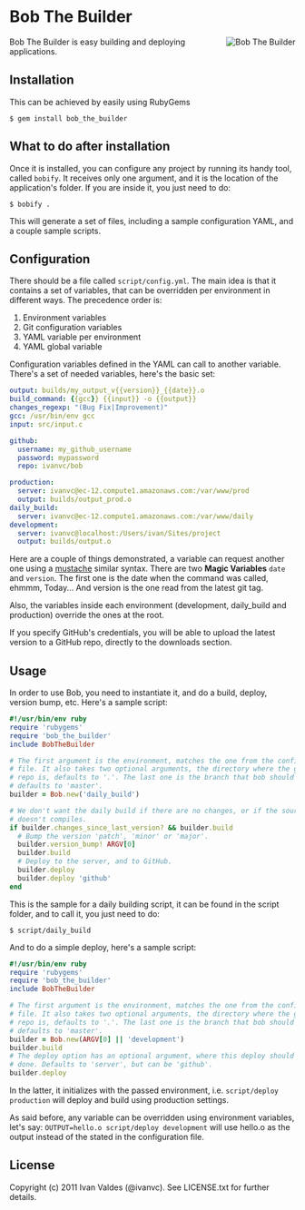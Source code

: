 # Bob The Builder

<p><img src="http://i.imgur.com/C7GBG.jpg" alt="Bob The Builder" title="Bob The Builder" align="right" style="padding-left: 10px"></p>

Bob The Builder is easy building and deploying applications.

## Installation

This can be achieved by easily using RubyGems

    $ gem install bob_the_builder

## What to do after installation

Once it is installed, you can configure any project by running its handy tool, called ```bobify```. It receives only one argument, and it is the location of the application's folder. If you are inside it, you just need to do:

    $ bobify .

This will generate a set of files, including a sample configuration YAML, and a couple sample scripts.

## Configuration

There should be a file called ```script/config.yml```. The main idea is that it contains a set of variables, that can be overridden per environment in different ways. The precedence order is:

1. Environment variables
2. Git configuration variables
3. YAML variable per environment
4. YAML global variable

Configuration variables defined in the YAML can call to another variable. There's a set of needed variables, here's the basic set:

```yaml
output: builds/my_output_v{{version}}_{{date}}.o
build_command: {{gcc}} {{input}} -o {{output}}
changes_regexp: "(Bug Fix|Improvement)"
gcc: /usr/bin/env gcc
input: src/input.c

github:
  username: my_github_username
  password: mypassword
  repo: ivanvc/bob

production:
  server: ivanvc@ec-12.compute1.amazonaws.com:/var/www/prod
  output: builds/output_prod.o
daily_build:
  server: ivanvc@ec-12.compute1.amazonaws.com:/var/www/daily
development:
  server: ivanvc@localhost:/Users/ivan/Sites/project
  output: builds/output.o
```

Here are a couple of things demonstrated, a variable can request another one using a [mustache](http://mustache.github.com/) similar syntax. There are two **Magic Variables** ```date``` and ```version```. The first one is the date when the command was called, ehmmm, Today... And version is the one read from the latest git tag.

Also, the variables inside each environment (development, daily_build and production) override the ones at the root.

If you specify GitHub's credentials, you will be able to upload the latest version to a GitHub repo, directly to the downloads section.

## Usage

In order to use Bob, you need to instantiate it, and do a build, deploy, version bump, etc. Here's a sample script:

```ruby
#!/usr/bin/env ruby
require 'rubygems'
require 'bob_the_builder'
include BobTheBuilder

# The first argument is the environment, matches the one from the config
# file. It also takes two optional arguments, the directory where the git
# repo is, defaults to '.'. The last one is the branch that bob should use
# defaults to 'master'.
builder = Bob.new('daily_build')

# We don't want the daily build if there are no changes, or if the source
# doesn't compiles.
if builder.changes_since_last_version? && builder.build
  # Bump the version 'patch', 'minor' or 'major'.
  builder.version_bump! ARGV[0]
  builder.build
  # Deploy to the server, and to GitHub.
  builder.deploy
  builder.deploy 'github'
end
```

This is the sample for a daily building script, it can be found in the script folder, and to call it, you just need to do:

    $ script/daily_build

And to do a simple deploy, here's a sample script:

```ruby
#!/usr/bin/env ruby
require 'rubygems'
require 'bob_the_builder'
include BobTheBuilder

# The first argument is the environment, matches the one from the config
# file. It also takes two optional arguments, the directory where the git
# repo is, defaults to '.'. The last one is the branch that bob should use
# defaults to 'master'.
builder = Bob.new(ARGV[0] || 'development')
builder.build
# The deploy option has an optional argument, where this deploy should be
# done. Defaults to 'server', but can be 'github'.
builder.deploy
```

In the latter, it initializes with the passed environment, i.e. ```script/deploy production``` will deploy and build using production settings.

As said before, any variable can be overridden using environment variables, let's say: ```OUTPUT=hello.o script/deploy development``` will use hello.o as the output instead of the stated in the configuration file.

## License

Copyright (c) 2011 Ivan Valdes (@ivanvc). See LICENSE.txt for further details.
